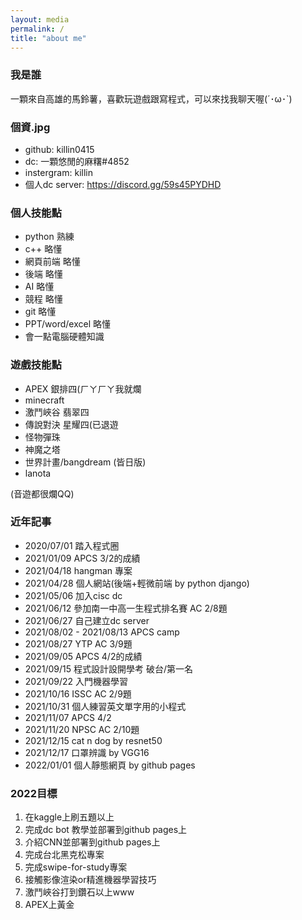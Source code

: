 ```yaml
---
layout: media
permalink: /
title: "about me"
---
```


### 我是誰
一顆來自高雄的馬鈴薯，喜歡玩遊戲跟寫程式，可以來找我聊天喔(´･ω･`)

### 個資.jpg
* github: killin0415
* dc: 一顆悠閒的麻糬#4852
* instergram: killin
* 個人dc server: <https://discord.gg/59s45PYDHD>

### 個人技能點
* python 熟練
* c++ 略懂
* 網頁前端 略懂
* 後端 略懂
* AI 略懂
* 競程 略懂
* git 略懂
* PPT/word/excel 略懂
* 會一點電腦硬體知識


### 遊戲技能點
* APEX 銀排四(ㄏㄚㄏㄚ我就爛
* minecraft 
* 激鬥峽谷 翡翠四
* 傳說對決 星耀四(已退遊
* 怪物彈珠
* 神魔之塔
* 世界計畫/bangdream (皆日版)
* lanota

(音遊都很爛QQ)

### 近年記事
* 2020/07/01 踏入程式圈
* 2021/01/09 APCS 3/2的成績
* 2021/04/18 hangman 專案
* 2021/04/28 個人網站(後端+輕微前端 by python django)
* 2021/05/06 加入cisc dc
* 2021/06/12 參加南一中高一生程式排名賽 AC 2/8題
* 2021/06/27 自己建立dc server
* 2021/08/02 - 2021/08/13 APCS camp
* 2021/08/27 YTP AC 3/9題
* 2021/09/05 APCS 4/2的成績
* 2021/09/15 程式設計設開學考 破台/第一名
* 2021/09/22 入門機器學習
* 2021/10/16 ISSC AC 2/9題
* 2021/10/31 個人練習英文單字用的小程式
* 2021/11/07 APCS 4/2
* 2021/11/20 NPSC AC 2/10題
* 2021/12/15 cat n dog by resnet50
* 2021/12/17 口罩辨識 by VGG16
* 2022/01/01 個人靜態網頁 by github pages

### 2022目標
1. 在kaggle上刷五題以上
2. 完成dc bot 教學並部署到github pages上
3. 介紹CNN並部署到github pages上
4. 完成台北黑克松專案
5. 完成swipe-for-study專案
6. 接觸影像渲染or精進機器學習技巧
7. 激鬥峽谷打到鑽石以上www
8. APEX上黃金
















